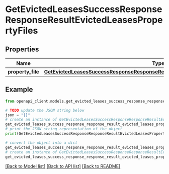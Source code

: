# GetEvictedLeasesSuccessResponseResponseResultEvictedLeasesPropertyFiles


## Properties

Name | Type | Description | Notes
------------ | ------------- | ------------- | -------------
**property_file** | [**GetEvictedLeasesSuccessResponseResponseResultEvictedLeasesPropertyFilesPropertyFile**](GetEvictedLeasesSuccessResponseResponseResultEvictedLeasesPropertyFilesPropertyFile.md) |  | 

## Example

```python
from openapi_client.models.get_evicted_leases_success_response_response_result_evicted_leases_property_files import GetEvictedLeasesSuccessResponseResponseResultEvictedLeasesPropertyFiles

# TODO update the JSON string below
json = "{}"
# create an instance of GetEvictedLeasesSuccessResponseResponseResultEvictedLeasesPropertyFiles from a JSON string
get_evicted_leases_success_response_response_result_evicted_leases_property_files_instance = GetEvictedLeasesSuccessResponseResponseResultEvictedLeasesPropertyFiles.from_json(json)
# print the JSON string representation of the object
print(GetEvictedLeasesSuccessResponseResponseResultEvictedLeasesPropertyFiles.to_json())

# convert the object into a dict
get_evicted_leases_success_response_response_result_evicted_leases_property_files_dict = get_evicted_leases_success_response_response_result_evicted_leases_property_files_instance.to_dict()
# create an instance of GetEvictedLeasesSuccessResponseResponseResultEvictedLeasesPropertyFiles from a dict
get_evicted_leases_success_response_response_result_evicted_leases_property_files_from_dict = GetEvictedLeasesSuccessResponseResponseResultEvictedLeasesPropertyFiles.from_dict(get_evicted_leases_success_response_response_result_evicted_leases_property_files_dict)
```
[[Back to Model list]](../README.md#documentation-for-models) [[Back to API list]](../README.md#documentation-for-api-endpoints) [[Back to README]](../README.md)


